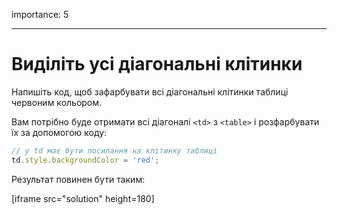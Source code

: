 importance: 5

---

# Виділіть усі діагональні клітинки

Напишіть код, щоб зафарбувати всі діагональні клітинки таблиці червоним кольором.

Вам потрібно буде отримати всі діагоналі `<td>` з `<table>` і розфарбувати їх за допомогою коду:

```js
// у td має бути посилання на клітинку таблиці
td.style.backgroundColor = 'red';
```

Результат повинен бути таким:

[iframe src="solution" height=180]
